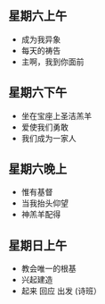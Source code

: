 

## 星期六上午
* 成为我异象
* 每天的祷告
* 主啊，我到你面前

## 星期六下午
* 坐在宝座上圣洁羔羊
* 爱使我们勇敢
* 我们成为一家人

## 星期六晚上
* 惟有基督
* 当我抬头仰望
* 神羔羊配得

## 星期日上午
* 教会唯一的根基
* 兴起建造
* 起来 回应 出发 (诗班）

